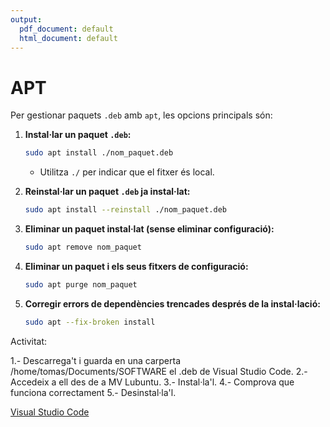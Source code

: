 ```yaml
---
output:
  pdf_document: default
  html_document: default
---
```


# APT

Per gestionar paquets `.deb` amb `apt`, les opcions principals són:

1. **Instal·lar un paquet `.deb`:**
   ```bash
   sudo apt install ./nom_paquet.deb
   ```
   - Utilitza `./` per indicar que el fitxer és local.

2. **Reinstal·lar un paquet `.deb` ja instal·lat:**
   ```bash
   sudo apt install --reinstall ./nom_paquet.deb
   ```

3. **Eliminar un paquet instal·lat (sense eliminar configuració):**
   ```bash
   sudo apt remove nom_paquet
   ```

4. **Eliminar un paquet i els seus fitxers de configuració:**
   ```bash
   sudo apt purge nom_paquet
   ```

5. **Corregir errors de dependències trencades després de la instal·lació:**
   ```bash
   sudo apt --fix-broken install
   ```
   
   
Activitat:

1.- Descarrega't i guarda en una carperta /home/tomas/Documents/SOFTWARE el .deb de Visual Studio Code.
2.- Accedeix a ell des de a MV Lubuntu.
3.- Instal·la'l.
4.- Comprova que funciona correctament
5.- Desinstal·la'l.

[Visual Studio Code](https://code.visualstudio.com/)

